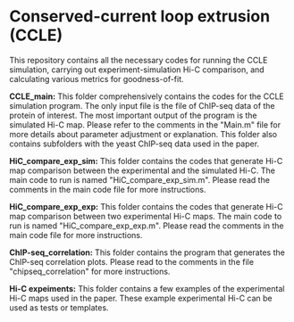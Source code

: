 # Conserved-current loop extrusion (CCLE)
This repository contains all the necessary codes for running the CCLE simulation, carrying out experiment-simulation Hi-C comparison, and calculating various metrics for goodness-of-fit.

**CCLE_main:**
This folder comprehensively contains the codes for the CCLE simulation program. 
The only input file is the file of ChIP-seq data of the protein of interest. The most important output of the program is the simulated Hi-C map.
Please refer to the comments in the "Main.m" file for more details about parameter adjustment or explanation.
This folder also contains subfolders with the yeast ChIP-seq data used in the paper.

**HiC_compare_exp_sim:**
This folder contains the codes that generate Hi-C map comparison between the experimental and the simulated Hi-C. 
The main code to run is named "HiC_compare_exp_sim.m".
Please read the comments in the main code file for more instructions.

**HiC_compare_exp_exp:**
This folder contains the codes that generate Hi-C map comparison between two experimental Hi-C maps. 
The main code to run is named "HiC_compare_exp_exp.m".
Please read the comments in the main code file for more instructions.

**ChIP-seq_correlation:**
This folder contains the program that generates the ChIP-seq correlation plots. 
Please read to the comments in the file "chipseq_correlation" for more instructions.

**Hi-C expeiments:**
This folder contains a few examples of the experimental Hi-C maps used in the paper. 
These example experimental Hi-C can be used as tests or templates.
